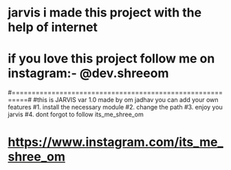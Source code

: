 # jarvis i made this project with the help of internet 
# if you love this project follow me on instagram:- @dev.shreeom

#==========================================================#
#this is JARVIS var 1.0 made by om jadhav you can add your own features
#1. install the necessary module
#2. change the path
#3. enjoy you jarvis 
#4. dont forgot to follow its_me_shree_om
# https://www.instagram.com/its_me_shree_om
